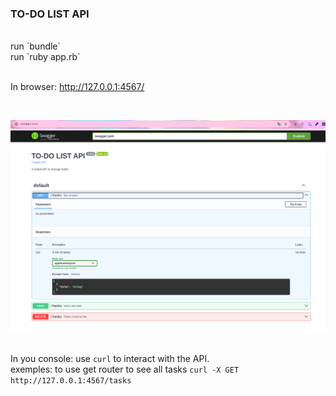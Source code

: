 ### TO-DO LIST API
<br/>
run `bundle` </br>
run `ruby app.rb` </br><br/>

In browser: http://127.0.0.1:4567/

<br/>

<img src="img.png"></br> </br>

In you console:
use `curl` to interact with the API.  </br>
exemples: 
to use get router to see all tasks 
   `curl -X GET http://127.0.0.1:4567/tasks`

